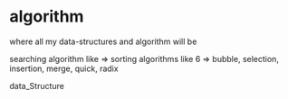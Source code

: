 # algorithm

where all my data-structures and algorithm will be

searching algorithm like =>
sorting algorithms like 6 => bubble, selection, insertion, merge, quick, radix

data_Structure
